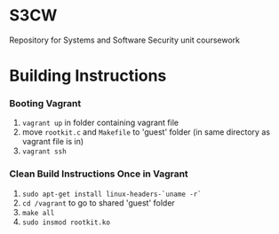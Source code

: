 # S3CW
Repository for Systems and Software Security unit coursework

# Building Instructions
### Booting Vagrant
1. `vagrant up` in folder containing vagrant file
2. move `rootkit.c` and `Makefile` to 'guest' folder (in same directory as vagrant file is in)
3. `vagrant ssh` 
### Clean Build Instructions Once in Vagrant
1. ``` sudo apt-get install linux-headers-`uname -r` ``` 
2. `cd /vagrant` to go to shared 'guest' folder
3. `make all`
4. `sudo insmod rootkit.ko`

